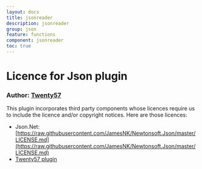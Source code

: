 ```yaml
---
layout: docs
title: jsonreader
description: jsonreader
group: json
feature: functions
component: jsonreader
toc: true
---
```

# Licence for Json plugin

### Author: [Twenty57](http://www.twenty57.com)

This plugin incorporates third party components whose licences require us to include the licence and/or copyright notices. Here are those licences:

- Json.Net: [https://raw.githubusercontent.com/JamesNK/Newtonsoft.Json/master/LICENSE.md](https://raw.githubusercontent.com/JamesNK/Newtonsoft.Json/master/LICENSE.md)
- [Twenty57 plugin](https://linx.software/plugins/builtin/licence/)
